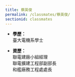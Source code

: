 ```yaml
---
title: 蔡英俊
permalink: /classmates/蔡英俊/
sectionid: classmates
---
```


- **學歷：**<br />
  臺大電機系學士

- **資歷：**<br />
  聯電建廠小組經理<br />
  聯電擴建工程部副部長<br />
  和艦廠務工程處處長

